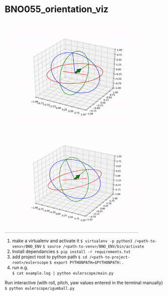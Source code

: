 # BNO055_orientation_viz

<p float="left">
  <img src="resources/with_trails.gif" width="425" />
  <img src="resources/main.gif" width="425" /> 
</p>

1. make a virtualenv and activate it
	`$ virtualenv -p python3 /<path-to-venv>/BNO_ENV`
	`$ source /<path-to-venv>/BNO_ENV/bin/activate`
2. Install dependancies
	`$ pip install -r requirements.txt`
3. add project root to python path
	`$ cd /<path-to-project-root>/eulerscope`
	`$ export PYTHONPATH=$PYTHONPATH:. `
4. run e.g.  
	`$ cat example.log | python eulerscope/main.py`

Run interactive (with roll, pitch, yaw values entered in the terminal manually)
	`$ python eulerscope/igumball.py`
